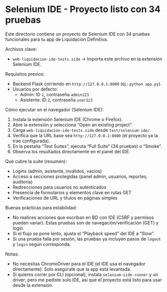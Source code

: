 # Selenium IDE - Proyecto listo con 34 pruebas

Este directorio contiene un proyecto de Selenium IDE con 34 pruebas funcionales para tu app de Liquidación Definitiva.

Archivos clave:
- `web-liquidacion-ide-tests.side` → Importa este archivo en la extensión Selenium IDE.

Requisitos previos:
- Backend Flask corriendo en `http://127.0.0.1:8080` (ej.: `python app.py`).
- Usuarios por defecto:
  - Admin: ID `1`, contraseña `admin123`
  - Asistente: ID `2`, contraseña `user123`

Cómo ejecutar en el navegador (Selenium IDE):
1. Instala la extensión Selenium IDE (Chrome o Firefox).
2. Abre la extensión y selecciona “Open an existing project”.
3. Carga `web-liquidacion-ide-tests.side` desde `test/selenium-ide/`.
4. Verifica que la URL base sea `http://127.0.0.1:8080` (el proyecto ya la trae configurada).
5. En la pestaña “Test Suites”, ejecuta “Full Suite” (34 pruebas) o “Smoke”.
6. Observa los resultados directamente en el panel del IDE.

Qué cubre la suite (resumen):
- Logins (admin, asistente, inválidos, vacíos)
- Acceso a secciones protegidas (panel admin, usuarios, reportes, auditoría)
- Redirecciones para usuarios no autenticados
- Presencia de formularios y elementos clave en rutas GET
- Verificaciones de URL y títulos en páginas simples

Buenas prácticas para estabilidad:
- No realices acciones que escriban en BD con IDE (CSRF y permisos pueden variar). Estas pruebas son de navegación/verificación (GET) y login.
- Si el flujo se pone lento, ajusta el “Playback speed” del IDE a “Slow”.
- Si una prueba falla por sesión, las pruebas ya incluyen pasos de `logout` y `login` según corresponda.

Notas:
- No necesitas ChromeDriver para el IDE (el IDE usa el navegador directamente). Solo asegúrate que la app está levantada.
- Si quieres correr por CLI (opcional), instala `selenium-side-runner` y un driver; pero me pediste solo IDE, así que el proyecto está listo para usar desde la extensión.
